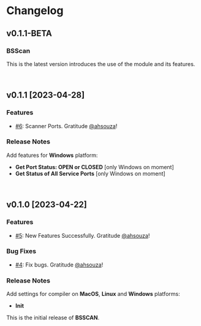 <!-- markdownlint-disable MD024 -->

# Changelog

## v0.1.1-BETA

### BSScan

This is the latest version introduces the use of the module and its features.


<br>

## v0.1.1 [2023-04-28]

### Features

- [#6](https://github.com/BarcaSecurity/bsscan/pull/6): Scanner Ports. Gratitude [@ahsouza](https://github.com/ahsouza)!


### Release Notes

Add features for **Windows** platform:


- **Get Port Status: OPEN or CLOSED** [only Windows on moment]
- **Get Status of All Service Ports** [only Windows on moment]


<br>

## v0.1.0 [2023-04-22]

### Features

- [#5](https://github.com/BarcaSecurity/bsscan/pull/5): New Features Successfully. Gratitude [@ahsouza](https://github.com/ahsouza)!

### Bug Fixes

- [#4](https://github.com/BarcaSecurity/bsscan/pull/4): Fix bugs. Gratitude [@ahsouza](https://github.com/ahsouza)!

### Release Notes


Add settings for compiler on **MacOS**, **Linux** and **Windows** platforms:

- **Init** 

This is the initial release of **BSSCAN**.